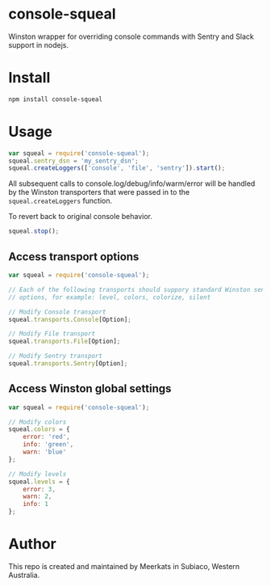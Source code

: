 # console-squeal

Winston wrapper for overriding console commands with Sentry and Slack support in nodejs.

# Install

```bash
npm install console-squeal
```

# Usage

```js
var squeal = require('console-squeal');
squeal.sentry_dsn = 'my_sentry_dsn';
squeal.createLoggers(['console', 'file', 'sentry']).start();
```

All subsequent calls to console.log/debug/info/warm/error will be handled by the Winston
transporters that were passed in to the `squeal.createLoggers` function.

To revert back to original console behavior.

```js
squeal.stop();
```

## Access transport options

```js
var squeal = require('console-squeal');

// Each of the following transports should suppory standard Winston sentry
// options, for example: level, colors, colorize, silent

// Modify Console transport
squeal.transports.Console[Option];

// Modify File transport
squeal.transports.File[Option];

// Modify Sentry transport
squeal.transports.Sentry[Option];
```

## Access Winston global settings

```js
var squeal = require('console-squeal');

// Modify colors
squeal.colors = {
    error: 'red',
    info: 'green',
    warn: 'blue'
};

// Modify levels
squeal.levels = {
    error: 3,
    warn: 2,
    info: 1
};
```

# Author

This repo is created and maintained by Meerkats in Subiaco, Western Australia.

